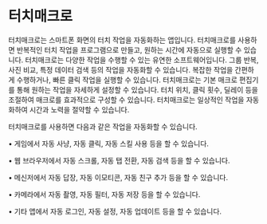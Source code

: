 # 터치매크로
터치매크로는 스마트폰 화면의 터치 작업을 자동화하는 앱입니다. 터치매크로를 사용하면 반복적인 터치 작업을 프로그램으로 만들고, 원하는 시간에 자동으로 실행할 수 있습니다. 터치매크로는 다양한 작업을 수행할 수 있는 유연한 소프트웨어입니다. 그룹 반복, 사진 비교, 특정 데이터 검색 등의 작업을 자동화할 수 있습니다. 복잡한 작업을 간편하게 수행하거나, 빠른 클릭 작업을 실행할 수 있습니다. 터치매크로는 기본 매크로 편집기를 통해 원하는 작업을 자세하게 설정할 수 있습니다. 터치 위치, 클릭 횟수, 딜레이 등을 조절하여 매크로를 효과적으로 구성할 수 있습니다. 터치매크로는 일상적인 작업을 자동화하여 시간과 노력을 절약할 수 있습니다.

터치매크로를 사용하면 다음과 같은 작업을 자동화할 수 있습니다.

• 게임에서 자동 사냥, 자동 클릭, 자동 스킬 사용 등을 할 수 있습니다.

• 웹 브라우저에서 자동 스크롤, 자동 탭 전환, 자동 검색 등을 할 수 있습니다.

• 메신저에서 자동 답장, 자동 이모티콘, 자동 친구 추가 등을 할 수 있습니다.

• 카메라에서 자동 촬영, 자동 필터, 자동 저장 등을 할 수 있습니다.

• 기타 앱에서 자동 로그인, 자동 설정, 자동 업데이트 등을 할 수 있습니다.

